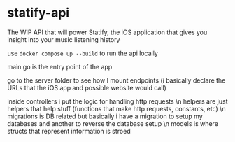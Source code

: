 # statify-api
The WIP API that will power Statify, the iOS application that gives you insight into your music listening history

use `docker compose up --build` to run the api locally

main.go is the entry point of the app

go to the server folder to see how I mount endpoints (i basically declare the URLs that the iOS app and possible website would call)

inside controllers i put the logic for handling http requests
\n
helpers are just helpers that help stuff (functions that make http requests, constants, etc)
\n
migrations is DB related but basically i have a migration to setup my databases and another to reverse the database setup
\n
models is where structs that represent information is stroed

